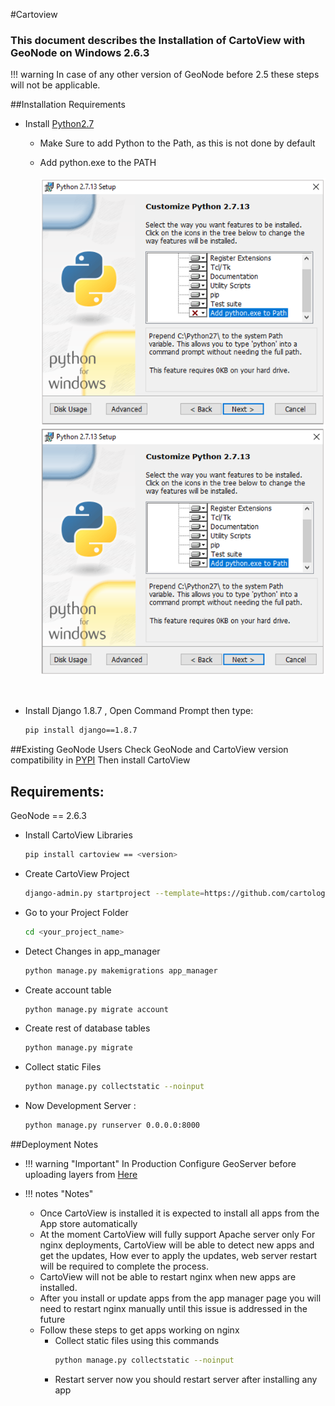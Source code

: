 #Cartoview

### This document describes the Installation of CartoView with GeoNode on Windows 2.6.3

!!! warning
	In case of any other version of GeoNode before 2.5 these steps will not be applicable.

##Installation Requirements

- Install [Python2.7](https://www.python.org/download/releases/2.7/)
	- Make Sure to add Python to the Path, as this is not done by default 
    
	- Add python.exe to the PATH
    <br/> <br/>
		![python setup](img/python.png)
        ![python setup](img/python2.png)
        
		<br/>
        
- Install Django 1.8.7 
     , Open Command Prompt then type:

	```sh
	pip install django==1.8.7
	```


##Existing GeoNode Users
Check GeoNode and CartoView version compatibility in [PYPI](https://pypi.python.org/pypi/cartoview) Then install CartoView

## Requirements:

 GeoNode == 2.6.3


- Install CartoView Libraries

	``` sh
	pip install cartoview == <version>
	```

- Create CartoView Project

	``` sh
	django-admin.py startproject --template=https://github.com/cartologic/cartoview-project-template/archive/master.zip --name django.env,uwsgi.ini,.bowerrc <your_project_name>
	```

- Go to your Project Folder

	``` sh
	cd <your_project_name>
	```

- Detect Changes in app_manager

	``` sh
	python manage.py makemigrations app_manager
	```

- Create account table

	``` sh
	python manage.py migrate account
	```



- Create rest of database tables
	``` sh
	python manage.py migrate
	```

- Collect static Files

	``` sh
	python manage.py collectstatic --noinput
	```

- Now Development Server :
	``` sh
	python manage.py runserver 0.0.0.0:8000
	```
##Deployment Notes

- !!! warning "Important"
	In Production Configure GeoServer before uploading layers from [Here](http://docs.geonode.org/en/master/tutorials/users/managing_layers/upload.html)

- !!! notes "Notes"
    - Once CartoView is installed it is expected to install all apps from the App store automatically
	- At the moment CartoView will fully support Apache server only
	For nginx deployments, CartoView will be able to detect new apps and get the updates, How ever to apply the updates, web server restart will be required to complete the process.
	- CartoView will not be able to restart nginx when new apps are installed.
	- After you install or update apps from the app manager page you will need to restart nginx manually until this issue is addressed in the future
	- Follow these steps to get apps working on nginx
		- Collect static files using this commands
			``` sh
			python manage.py collectstatic --noinput
			```
		- Restart server now you should restart server after installing any app


